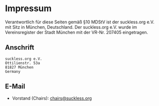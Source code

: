 Impressum
=========
Verantwortlich für diese Seiten gemäß §10 MDStV ist der suckless.org e.V.
mit Sitz in München, Deutschland. Der suckless.org e.V. wurde im
Vereinsregister der Stadt München mit der VR-Nr. 207405 eingetragen.

Anschrift
---------
	suckless.org e.V.
	Ottilienstr. 53a
	81827 München
	Germany

E-Mail
------
* Vorstand (Chairs): <chairs@suckless.org>

